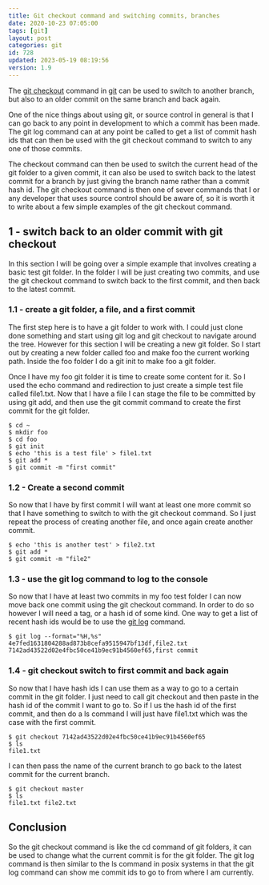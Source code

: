 ```yaml
---
title: Git checkout command and switching commits, branches
date: 2020-10-23 07:05:00
tags: [git]
layout: post
categories: git
id: 728
updated: 2023-05-19 08:19:56
version: 1.9
---
```


The [git checkout](https://git-scm.com/docs/git-checkout) command in [git](https://git-scm.com/) can be used to switch to another branch, but also to an older commit on the same branch and back again.

One of the nice things about using git, or source control in general is that I can go back to any point in development to which a commit has been made. The git log command can at any point be called to get a list of commit hash ids that can then be used with the git checkout command to switch to any one of those commits.

The checkout command can then be used to switch the current head of the git folder to a given commit, it can also be used to switch back to the latest commit for a branch by just giving the branch name rather than a commit hash id. The git checkout command is then one of sever commands that I or any developer that uses source control should be aware of, so it is worth it to write about a few simple examples of the git checkout command.

<!-- more -->

## 1 - switch back to an older commit with git checkout

In this section I will be going over a simple example that involves creating a basic test git folder. In the folder I will be just creating two commits, and use the git checkout command to switch back to the first commit, and then back to the latest commit.

### 1.1 - create a git folder, a file, and a first commit

The first step here is to have a git folder to work with. I could just clone done something and start using git log and git checkout to navigate around the tree. However for this section I will be creating a new git folder. So I start out by creating a new folder called foo and make foo the current working path. Inside the foo folder I do a git init to make foo a git folder.

Once I have my foo git folder it is time to create some content for it. So I used the echo command and redirection to just create a simple test file called file1.txt. Now that I have a file I can stage the file to be committed by using git add, and then use the git commit command to create the first commit for the git folder.

```
$ cd ~
$ mkdir foo
$ cd foo
$ git init
$ echo 'this is a test file' > file1.txt
$ git add *
$ git commit -m "first commit"
```

### 1.2 - Create a second commit

So now that I have by first commit I will want at least one more commit so that I have something to switch to with the git checkout command. So I just repeat the process of creating another file, and once again create another commit.

```
$ echo 'this is another test' > file2.txt
$ git add *
$ git commit -m "file2"
```

### 1.3 - use the git log command to log to the console

So now that I have at least two commits in my foo test folder I can now move back one commit using the git checkout command. In order to do so however I will need a tag, or a hash id of some kind. One way to get a list of recent hash ids would be to use the [git log](/2019/05/29/git-log) command.

```
$ git log --format="%H,%s"
4e7fed1631804288ad873b8cefa9515947bf13df,file2.txt
7142ad43522d02e4fbc50ce41b9ec91b4560ef65,first commit
```

### 1.4 - git checkout switch to first commit and back again

So now that I have hash ids I can use them as a way to go to a certain commit in the git folder. I just need to call git checkout and then paste in the hash id of the commit I want to go to. So if I us the hash id of the first commit, and then do a ls command I will just have file1.txt which was the case with the first commit.

```
$ git checkout 7142ad43522d02e4fbc50ce41b9ec91b4560ef65
$ ls
file1.txt
```

I can then pass the name of the current branch to go back to the latest commit for the current branch.

```
$ git checkout master
$ ls
file1.txt file2.txt
```

## Conclusion

So the git checkout command is like the cd command of git folders, it can be used to change what the current commit is for the git folder. The git log command is then similar to the ls command in posix systems in that the git log command can show me commit ids to go to from where I am currently.